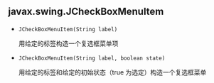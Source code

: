 ## javax.swing.JCheckBoxMenuItem

* `JCheckBoxMenuItem(String label)`

    用给定的标签构造一个复选框菜单项
    
* `JCheckBoxMenuItem(String label, boolean state)`

    用给定的标签和给定的初始状态（true 为选定）构造一个复选框菜单